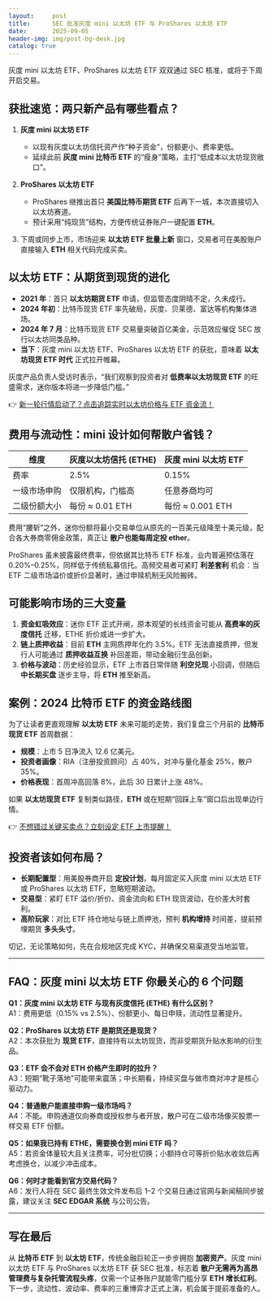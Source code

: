 ```yaml
---
layout:     post
title:      SEC 批准灰度 mini 以太坊 ETF 与 ProShares 以太坊 ETF
date:       2025-09-05
header-img: img/post-bg-desk.jpg
catalog: true
---
```


灰度 mini 以太坊 ETF、ProShares 以太坊 ETF 双双通过 SEC 核准，或将于下周开启交易。

## 获批速览：两只新产品有哪些看点？

1. **灰度 mini 以太坊 ETF**  
   - 以现有灰度以太坊信托资产作“种子资金”，份额更小、费率更低。  
   - 延续此前 **灰度 mini 比特币 ETF** 的“瘦身”策略，主打“低成本以太坊现货敞口”。

2. **ProShares 以太坊 ETF**  
   - ProShares 继推出首只 **美国比特币期货 ETF** 后再下一城，本次直接切入以太坊赛道。  
   - 预计采用“纯现货”结构，方便传统证券账户一键配置 **ETH**。

3. 下周或同步上市，市场迎来 **以太坊 ETF 批量上新** 窗口，交易者可在美股账户直接输入 **ETH** 相关代码完成买卖。

## 以太坊 ETF：从期货到现货的进化

- **2021 年**：首只 **以太坊期货 ETF** 申请，但监管态度阴晴不定，久未成行。  
- **2024 年初**：比特币现货 ETF 率先破局，灰度、贝莱德、富达等机构集体进场。  
- **2024 年 7 月**：比特币现货 ETF 交易量突破百亿美金，示范效应催促 SEC 放行以太坊同类品种。  
- **当下**：灰度 mini 以太坊 ETF、ProShares 以太坊 ETF 的获批，意味着 **以太坊现货 ETF 时代** 正式拉开帷幕。

灰度产品负责人受访时表示，“我们观察到投资者对 **低费率以太坊现货 ETF** 的旺盛需求，迷你版本将进一步降低门槛。”

👉 [新一轮行情启动了？点击追踪实时以太坊价格与 ETF 资金流！](https://okxdog.com/)

## 费用与流动性：mini 设计如何帮散户省钱？

| 维度 | 灰度以太坊信托 (ETHE) | 灰度 mini 以太坊 ETF |
|------|------------------------|----------------------|
| 费率 | 2.5%                   | 0.15%                |
| 一级市场申购 | 仅限机构，门槛高        | 任意券商均可          |
| 二级份额大小 | 每份 ≈ 0.01 ETH        | 每份 ≈ 0.001 ETH     |

费用“腰斩”之外，迷你份额将最小交易单位从原先的一百美元级降至十美元级，配合各大券商零佣金政策，真正让 **散户也能每周定投 ether**。

ProShares 虽未披露最终费率，但依据其比特币 ETF 标准，业内普遍预估落在 0.20%–0.25%，同样低于传统私募信托。高频交易者可紧盯 **利差套利** 机会：当 ETF 二级市场溢价或折价显著时，通过申赎机制无风险搬砖。

## 可能影响市场的三大变量

1. **资金虹吸效应**：迷你 ETF 正式开闸，原本观望的长线资金可能从 **高费率的灰度信托** 迁移，ETHE 折价或进一步扩大。  
2. **链上质押收益**：目前 **ETH** 主网质押年化约 3.5%。ETF 无法直接质押，但发行人可能通过 **质押收益互换** 补回差距，带动金融衍生品创新。  
3. **价格与波动**：历史经验显示，ETF 上市首日常伴随 **利空兑现** 小回调，但随后 **中长期买盘** 逐步主导，将 **ETH** 推至新高。

## 案例：2024 比特币 ETF 的资金路线图

为了让读者更直观理解 **以太坊 ETF** 未来可能的走势，我们复盘三个月前的 **比特币现货 ETF** 首周数据：

- **规模**：上市 5 日净流入 12.6 亿美元。  
- **投资者画像**：RIA（注册投资顾问）占 40%，对冲与量化基金 25%，散户 35%。  
- **价格表现**：首周冲高回落 8%，此后 30 日累计上涨 48%。

如果 **以太坊现货 ETF** 复制类似路径，**ETH** 或在短期“回踩上车”窗口后出现单边行情。

👉 [不想错过关键买卖点？立刻设定 ETF 上市提醒！](https://okxdog.com/)

## 投资者该如何布局？

- **长期配置型**：用美股券商开启 **定投计划**，每月固定买入灰度 mini 以太坊 ETF 或 ProShares 以太坊 ETF，忽略短期波动。  
- **交易型**：紧盯 ETF 溢价/折价、资金流向和 ETH 现货波动，在价差大时套利。  
- **高阶玩家**：对比 ETF 持仓地址与链上质押池，预判 **机构增持** 时间差，提前预埋期货 **多头头寸**。

切记，无论策略如何，先在合规地区完成 KYC，并确保交易渠道受当地监管。

---

## FAQ：灰度 mini 以太坊 ETF 你最关心的 6 个问题

**Q1：灰度 mini 以太坊 ETF 与现有灰度信托 (ETHE) 有什么区别？**  
A1：费用更低（0.15% vs 2.5%）、份额更小、每日申赎，流动性显著提升。

**Q2：ProShares 以太坊 ETF 是期货还是现货？**  
A2：本次获批为 **现货 ETF**，直接持有以太坊现货，而非受期货升贴水影响的衍生品。

**Q3：ETF 会不会对 ETH 价格产生即时的拉升？**  
A3：短期“靴子落地”可能带来震荡；中长期看，持续买盘与做市商对冲才是核心驱动力。

**Q4：普通散户能直接申购一级市场吗？**  
A4：不能。申购通道仅向券商或授权参与者开放，散户可在二级市场像买股票一样交易 ETF 份额。

**Q5：如果我已持有 ETHE，需要换仓到 mini ETF 吗？**  
A5：若资金体量较大且关注费率，可分批切换；小额持仓可等折价贴水收敛后再考虑换仓，以减少冲击成本。

**Q6：何时才能看到官方交易代码？**  
A6：发行人将在 SEC 最终生效文件发布后 1–2 个交易日通过官网与新闻稿同步披露，建议关注 **SEC EDGAR 系统** 与公司公告。

---

## 写在最后

从 **比特币 ETF** 到 **以太坊 ETF**，传统金融巨轮正一步步拥抱 **加密资产**。灰度 mini 以太坊 ETF 与 ProShares 以太坊 ETF 获 SEC 批准，标志着 **散户无需再为高昂管理费与复杂托管流程头疼**，仅需一个证券账户就能零门槛分享 **ETH 增长红利**。下一步，流动性、波动率、费率的三重博弈才正式上演，机会属于提前准备的人。
